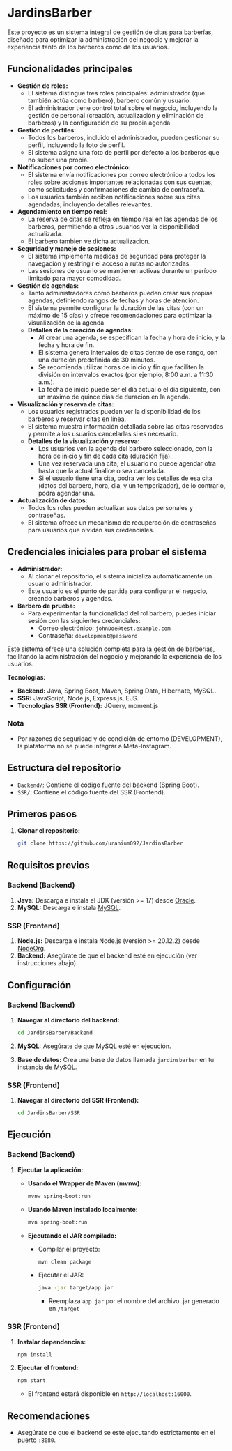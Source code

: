 # JardinsBarber

Este proyecto es un sistema integral de gestión de citas para barberías, diseñado para optimizar la administración del negocio y mejorar la experiencia tanto de los barberos como de los usuarios.

## Funcionalidades principales

* **Gestión de roles:**
    * El sistema distingue tres roles principales: administrador (que también actúa como barbero), barbero común y usuario.
    * El administrador tiene control total sobre el negocio, incluyendo la gestión de personal (creación, actualización y eliminación de barberos) y la configuración de su propia agenda.
* **Gestión de perfiles:**
    * Todos los barberos, incluido el administrador, pueden gestionar su perfil, incluyendo la foto de perfil.
    * El sistema asigna una foto de perfil por defecto a los barberos que no suben una propia.
* **Notificaciones por correo electrónico:**
    * El sistema envía notificaciones por correo electrónico a todos los roles sobre acciones importantes relacionadas con sus cuentas, como solicitudes y confirmaciones de cambio de contraseña.
    * Los usuarios también reciben notificaciones sobre sus citas agendadas, incluyendo detalles relevantes.
* **Agendamiento en tiempo real:**
    * La reserva de citas se refleja en tiempo real en las agendas de los barberos, permitiendo a otros usuarios ver la disponibilidad actualizada.
    * El barbero tambien ve dicha actualizacion.
* **Seguridad y manejo de sesiones:**
    * El sistema implementa medidas de seguridad para proteger la navegación y restringir el acceso a rutas no autorizadas.
    * Las sesiones de usuario se mantienen activas durante un período limitado para mayor comodidad.
* **Gestión de agendas:**
    * Tanto administradores como barberos pueden crear sus propias agendas, definiendo rangos de fechas y horas de atención.
    * El sistema permite configurar la duración de las citas (con un máximo de 15 días) y ofrece recomendaciones para optimizar la visualización de la agenda.
    * **Detalles de la creación de agendas:**
        * Al crear una agenda, se especifican la fecha y hora de inicio, y la fecha y hora de fin.
        * El sistema genera intervalos de citas dentro de ese rango, con una duración predefinida de 30 minutos.
        * Se recomienda utilizar horas de inicio y fin que faciliten la división en intervalos exactos (por ejemplo, 8:00 a.m. a 11:30 a.m.).
        * La fecha de inicio puede ser el dia actual o el dia siguiente, con un maximo de quince dias de duracion en la agenda.
* **Visualización y reserva de citas:**
    * Los usuarios registrados pueden ver la disponibilidad de los barberos y reservar citas en línea.
    * El sistema muestra información detallada sobre las citas reservadas y permite a los usuarios cancelarlas si es necesario.
    * **Detalles de la visualización y reserva:**
        * Los usuarios ven la agenda del barbero seleccionado, con la hora de inicio y fin de cada cita (duración fija).
        * Una vez reservada una cita, el usuario no puede agendar otra hasta que la actual finalice o sea cancelada.
        * Si el usuario tiene una cita, podra ver los detalles de esa cita (datos del barbero, hora, dia, y un temporizador), de lo contrario, podra agendar una.
* **Actualización de datos:**
    * Todos los roles pueden actualizar sus datos personales y contraseñas.
    * El sistema ofrece un mecanismo de recuperación de contraseñas para usuarios que olvidan sus credenciales.

## Credenciales iniciales para probar el sistema

* **Administrador:**
    * Al clonar el repositorio, el sistema inicializa automáticamente un usuario administrador.
    * Este usuario es el punto de partida para configurar el negocio, creando barberos y agendas.
* **Barbero de prueba:**
    * Para experimentar la funcionalidad del rol barbero, puedes iniciar sesión con las siguientes credenciales:
        * Correo electrónico: `johnDoe@test.example.com`
        * Contraseña: `development@password`

Este sistema ofrece una solución completa para la gestión de barberías, facilitando la administración del negocio y mejorando la experiencia de los usuarios.

**Tecnologías:** 
* **Backend:** Java, Spring Boot, Maven, Spring Data, Hibernate, MySQL.
* **SSR:** JavaScript, Node.js, Express.js, EJS.
* **Tecnologias SSR (Frontend):** JQuery, moment.js

### Nota
* Por razones de seguridad y de condición de entorno (DEVELOPMENT), la plataforma no se puede integrar a Meta-Instagram.

## Estructura del repositorio

* `Backend/`: Contiene el código fuente del backend (Spring Boot).
* `SSR/`: Contiene el código fuente del SSR (Frontend).

## Primeros pasos

1.  **Clonar el repositorio:**

    ```bash
    git clone https://github.com/uranium092/JardinsBarber
    ```

## Requisitos previos

### Backend (Backend)

1.  **Java:** Descarga e instala el JDK (versión >= 17) desde [Oracle](https://www.oracle.com/java/technologies/javase/jdk17-archive-downloads.html).
2.  **MySQL:** Descarga e instala [MySQL](https://www.mysql.com/downloads/).

### SSR (Frontend)

1.  **Node.js:** Descarga e instala Node.js (versión >= 20.12.2) desde [NodeOrg](https://nodejs.org/en/download).
2.  **Backend:** Asegúrate de que el backend esté en ejecución (ver instrucciones abajo).

## Configuración

### Backend (Backend)

1.  **Navegar al directorio del backend:**

    ```bash
    cd JardinsBarber/Backend
    ```

2.  **MySQL:** Asegúrate de que MySQL esté en ejecución.
3.  **Base de datos:** Crea una base de datos llamada `jardinsbarber` en tu instancia de MySQL.

### SSR (Frontend)

1.  **Navegar al directorio del SSR (Frontend):**

    ```bash
    cd JardinsBarber/SSR
    ```

## Ejecución

### Backend (Backend)

1.  **Ejecutar la aplicación:**

    * **Usando el Wrapper de Maven (mvnw):**

        ```bash
        mvnw spring-boot:run
        ```

    * **Usando Maven instalado localmente:**

        ```bash
        mvn spring-boot:run
        ```

    * **Ejecutando el JAR compilado:**

        * Compilar el proyecto:

            ```bash
            mvn clean package
            ```

        * Ejecutar el JAR:

            ```bash
            java -jar target/app.jar
            ```

            * Reemplaza `app.jar` por el nombre del archivo .jar generado en `/target`

### SSR (Frontend)

1.  **Instalar dependencias:**

    ```bash
    npm install
    ```

2.  **Ejecutar el frontend:**

    ```bash
    npm start
    ```

    * El frontend estará disponible en `http://localhost:16000`.

## Recomendaciones

* Asegúrate de que el backend se esté ejecutando estrictamente en el puerto `:8080`.

